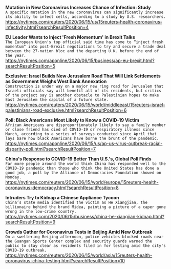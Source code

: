 **Mutation in New Coronavirus Increases Chance of Infection: Study**\
`A specific mutation in the new coronavirus can significantly increase its ability to infect cells, according to a study by U.S. researchers. `\
https://nytimes.com/reuters/2020/06/15/us/15reuters-health-coronavirus-infectivity.html?searchResultPosition=4

**EU Leader Wants to Inject 'Fresh Momentum' in Brexit Talks**\
`The European Union's top official said time has come to “inject fresh momentum" into post-Brexit negotiations to try and secure a trade deal between the 27-nation bloc and the departing U.K. before the end of the year.`\
https://nytimes.com/aponline/2020/06/15/business/ap-eu-brexit.html?searchResultPosition=5

**Exclusive: Israel Builds New Jerusalem Road That Will Link Settlements as Government Weighs West Bank Annexation**\
`Construction is under way on a major new ring road for Jerusalem that Israeli officials say will benefit all of its residents, but critics of the project say is another obstacle to Palestinian hopes to make East Jerusalem the capital of a future state.`\
https://nytimes.com/reuters/2020/06/15/world/middleeast/15reuters-israel-palestinians-road-exclusive.html?searchResultPosition=6

**Poll: Black Americans Most Likely to Know a COVID-19 Victim**\
`African Americans are disproportionately likely to say a family member or close friend has died of COVID-19 or respiratory illness since March, according to a series of surveys conducted since April that lays bare how black Americans have borne the brunt of the pandemic.`\
https://nytimes.com/aponline/2020/06/15/us/ap-us-virus-outbreak-racial-disparity-poll.html?searchResultPosition=7

**China's Response to COVID-19 Better Than U.S.'s, Global Poll Finds**\
`Far more people around the world think China has responded well to the COVID-19 pandemic than those who think the United States has done a good job, a poll by the Alliance of Democracies Foundation showed on Monday.`\
https://nytimes.com/reuters/2020/06/15/world/europe/15reuters-health-coronavirus-democracy.html?searchResultPosition=8

**Intruders Try to Kidnap a Chinese Appliance Tycoon**\
`China’s state media identified the victim as He Xiangjian, the billionaire behind the brand Midea, painting a picture of a caper gone wrong in the low-crime country.`\
https://nytimes.com/2020/06/15/business/china-he-xiangjian-kidnap.html?searchResultPosition=9

**Crowds Gather for Coronavirus Tests in Beijing Amid New Outbreak**\
`On a sweltering Beijing afternoon, police vehicles blocked roads near the Guangan Sports Center complex and security guards warned the public to stay clear as residents filed in for testing amid the city's COVID-19 outbreak.`\
https://nytimes.com/reuters/2020/06/15/world/asia/15reuters-health-coronavirus-china-testing.html?searchResultPosition=10

